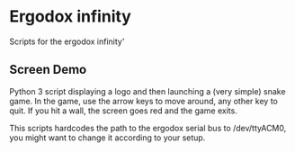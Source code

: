 # Ergodox infinity
Scripts for the ergodox infinity'

Screen Demo
-----------

Python 3 script displaying a logo and then launching a (very simple) snake game.
In the game, use the arrow keys to move around, any other key to quit.
If you hit a wall, the screen goes red and the game exits.

This scripts hardcodes the path to the ergodox serial bus to /dev/ttyACM0, you
might want to change it according to your setup.